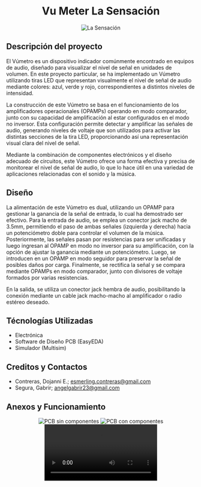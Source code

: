 <div align="center">
  <h1 align="center">Vu Meter La Sensación</h1>
  <img src="https://github.com/Escondol/VuMeter-La-Sensacion/assets/86692164/5f61a3b6-ce13-4c3a-9c71-53234667689b" alt="La Sensación">
</div>

## Descripción del proyecto
El Vúmetro es un dispositivo indicador comúnmente encontrado en equipos de audio, diseñado para visualizar el nivel de señal en unidades de volumen. En este proyecto particular, se ha implementado un Vúmetro utilizando tiras LED que representan visualmente el nivel de señal de audio mediante colores: azul, verde y rojo, correspondientes a distintos niveles de intensidad.

La construcción de este Vúmetro se basa en el funcionamiento de los amplificadores operacionales (OPAMPs) operando en modo comparador, junto con su capacidad de amplificación al estar configurados en el modo no inversor. Esta configuración permite detectar y amplificar las señales de audio, generando niveles de voltaje que son utilizados para activar las distintas secciones de la tira LED, proporcionando así una representación visual clara del nivel de señal.

Mediante la combinación de componentes electrónicos y el diseño adecuado de circuitos, este Vúmetro ofrece una forma efectiva y precisa de monitorear el nivel de señal de audio, lo que lo hace útil en una variedad de aplicaciones relacionadas con el sonido y la música.

## Diseño
La alimentación de este Vúmetro es dual, utilizando un OPAMP para gestionar la ganancia de la señal de entrada, lo cual ha demostrado ser efectivo. Para la entrada de audio, se emplea un conector jack macho de 3.5mm, permitiendo el paso de ambas señales (izquierda y derecha) hacia un potenciómetro doble para controlar el volumen de la música. Posteriormente, las señales pasan por resistencias para ser unificadas y luego ingresan al OPAMP en modo no inversor para su amplificación, con la opción de ajustar la ganancia mediante un potenciómetro. Luego, se introducen en un OPAMP en modo seguidor para preservar la señal de posibles daños por carga. Finalmente, se rectifica la señal y se compara mediante OPAMPs en modo comparador, junto con divisores de voltaje formados por varias resistencias. 

En la salida, se utiliza un conector jack hembra de audio, posibilitando la conexión mediante un cable jack macho-macho al amplificador o radio estéreo deseado.

## Técnologías Utilizadas
- Electrónica
- Software de Diseño PCB (EasyEDA)
- Simulador (Multisim)

## Creditos y Contactos
- Contreras, Dojanni E.; esmerling.contreras@gmail.com
- Segura, Gabrir; angelgabrir23@gmail.com

## Anexos y Funcionamiento
<div align="center">
  <img src="https://github.com/Escondol/VuMeter-La-Sensacion/assets/86692164/7614d8b3-f775-405d-9c93-bb59ccb460d3" alt="PCB sin componentes">
  <img src="https://github.com/Escondol/VuMeter-La-Sensacion/assets/86692164/b7aa51c9-34d0-4ffc-8216-d8c934f1043f" alt="PCB con componentes">
  <video src="https://github.com/Escondol/VuMeter-La-Sensacion/assets/86692164/2f066f8d-4129-4b47-a537-ef798792063d"></video>
</div>

